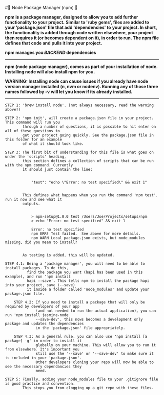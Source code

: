 #:notebook: Node Package Manager (npm) :notebook:

**npm is a package manager, designed to allow you to add further functionality to your project.**
**Similar to 'ruby gems', files are added to your 'package.json' file that add 'dependencies' to**
**your project. In short, the functionality is added through code written elsewhere, your project**
**then requires it (or becomes dependent on it), in order to run. The npm file defines that code**
**and pulls it into your project.**

**npm manages you _BACKEND_ dependencies**

---

**npm (node package manager), comes as part of your installation of node. Installing node will also**
**install npm for you.**

**WARNING: Installing node can cause issues if you already have node version manager installed**
**(n, nvm or nodenv). Running any of those three names followed by -v will let you know if its already**
**installed.**

---

```
STEP 1: 'brew install node', (not always necessary, read the warning above!)
```

```
STEP 2: 'npm init', will create a package.json file in your project. This command will run you
        through a number of questions, it is possible to hit enter on all of these questions to
        get your project going quickly. See the package.json file in this folder for an example
        of what it should look like.
```

```
STEP 3: The first bit of understanding for this file is what goes on under the 'scripts' heading,
        this section defines a collection of scripts that can be run with the npm command. Currently
        it should just contain the line:


            "test": "echo \"Error: no test specified\" && exit 1"


        This defines what happens when you run the command 'npm test', run it now and see what it
        outputs.


            > npm-setup@1.0.0 test /Users/Joe/Projects/setups/npm
            > echo "Error: no test specified" && exit 1

            Error: no test specified
            npm ERR! Test failed.  See above for more details.
            npm WARN Local package.json exists, but node_modules missing, did you mean to install?


        As testing is added, this will be updated.
```

```
STEP 4.1: Being a 'package manager', you will need to be able to install packages. To do this,
          find the package you want (hapi has been used in this example), and run 'npm install
          hapi --save'. This tells npm to install the package hapi into your project, save (--save)
          it inside a folder called 'node_modules' and update your package.json file.

    STEP 4.2: If you need to install a package that will only be required by developers of your app
              (and not needed to run the actual application), you can run 'npm install jasmine-node
              --save-dev', this nows becomes a development only package and updates the dependencies
              in the 'package.json' file appropriately.

    STEP 4.3: As a general rule, you can also use 'npm install [a package] -g' in order to install it
              globally on your machine. This will allow you to run it from elsewhere. It's important you
              still use the '--save' or '--save-dev' to make sure it is included in your 'package.json'.
              Other developers cloning your repo will now be able to see the necessary dependancies they
              need.
```

```
STEP 5: Finally, adding your node_modules file to your .gitignore file is good practice and convention.
        This stops you from clogging up a git repo with these files.
```
